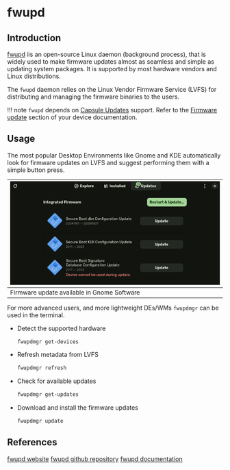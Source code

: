 # fwupd

## Introduction

[fwupd][fwupd website] iis an open-source Linux daemon (background process), that
is widely used to make firmware updates almost as seamless and simple
as updating system packages. It is supported by most hardware vendors
and Linux distributions.

The `fwupd` daemon relies on the Linux Vendor Firmware Service (LVFS)
for distributing and managing the firmware binaries to the users.

!!! note
     `fwupd` depends on
     [Capsule Updates](https://docs.dasharo.com/guides/capsule-update/)
     support. Refer to the [Firmware update](https://docs.dasharo.com/unified/novacustom/firmware-update/)
     section of your device documentation.

## Usage

The most popular Desktop Environments like Gnome and KDE automatically
look for firmware updates on LVFS and suggest performing them with a
simple button press.

|![Firmware update available in Gnome Software](./images/fwupd-gnome.png)|
|--|
|Firmware update available in Gnome Software|

For more advanced users, and more lightweight
DEs/WMs `fwupdmgr` can be used in the terminal.

* Detect the supported hardware

    ```bash
    fwupdmgr get-devices
    ```

* Refresh metadata from LVFS

    ```bash
    fwupdmgr refresh
    ```

* Check for available updates

    ```bash
    fwupdmgr get-updates
    ```

* Download and install the firmware updates

    ```bash
    fwupdmgr update
    ```

## References

[fwupd website][fwupd website]
[fwupd github repository][fwupd github repository]
[fwupd documentation][fwupd documentation]

[fwupd website]: https://fwupd.org
[fwupd github repository]: https://github.com/fwupd/fwupd
[fwupd documentation]: https://lvfs.readthedocs.io
